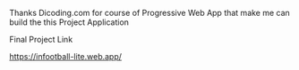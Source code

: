 Thanks Dicoding.com for course of Progressive Web App that make me can build the this Project Application

Final Project Link

https://infootball-lite.web.app/
